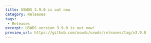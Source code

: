 ```yaml
---
title: USWDS 3.9.0 is out now
category: Releases
tags: 
 - Releases
excerpt: USWDS version 3.9.0 is out now!
preview_url: https://github.com/uswds/uswds/releases/tag/v3.9.0
---
```

